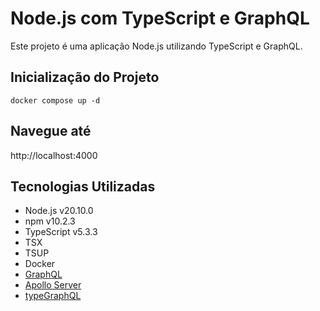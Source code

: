 Node.js com TypeScript e GraphQL
================================

Este projeto é uma aplicação Node.js utilizando TypeScript e GraphQL.

Inicialização do Projeto
------------------------

`docker compose up -d`

Navegue até
------------------------
http://localhost:4000

Tecnologias Utilizadas
----------------------

*   Node.js v20.10.0
*   npm v10.2.3
*   TypeScript v5.3.3
*   TSX
*   TSUP
*   Docker
*   [GraphQL](https://graphql.org)
*   [Apollo Server](https://www.apollographql.com/docs)
*   [typeGraphQL](https://typegraphql.com/)
